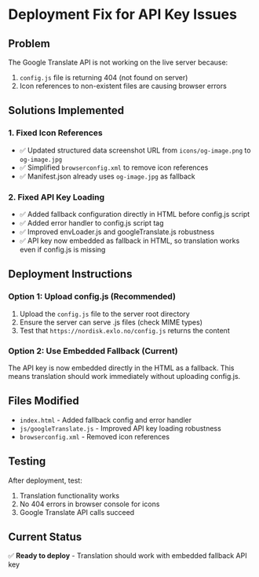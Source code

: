 # Deployment Fix for API Key Issues

## Problem
The Google Translate API is not working on the live server because:
1. `config.js` file is returning 404 (not found on server)
2. Icon references to non-existent files are causing browser errors

## Solutions Implemented

### 1. Fixed Icon References
- ✅ Updated structured data screenshot URL from `icons/og-image.png` to `og-image.jpg`
- ✅ Simplified `browserconfig.xml` to remove icon references
- ✅ Manifest.json already uses `og-image.jpg` as fallback

### 2. Fixed API Key Loading
- ✅ Added fallback configuration directly in HTML before config.js script
- ✅ Added error handler to config.js script tag
- ✅ Improved envLoader.js and googleTranslate.js robustness
- ✅ API key now embedded as fallback in HTML, so translation works even if config.js is missing

## Deployment Instructions

### Option 1: Upload config.js (Recommended)
1. Upload the `config.js` file to the server root directory
2. Ensure the server can serve .js files (check MIME types)
3. Test that `https://nordisk.exlo.no/config.js` returns the content

### Option 2: Use Embedded Fallback (Current)
The API key is now embedded directly in the HTML as a fallback.
This means translation should work immediately without uploading config.js.

## Files Modified
- `index.html` - Added fallback config and error handler
- `js/googleTranslate.js` - Improved API key loading robustness
- `browserconfig.xml` - Removed icon references

## Testing
After deployment, test:
1. Translation functionality works
2. No 404 errors in browser console for icons
3. Google Translate API calls succeed

## Current Status
✅ **Ready to deploy** - Translation should work with embedded fallback API key
